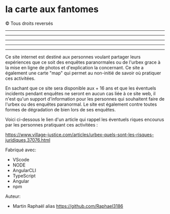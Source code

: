 # la carte aux fantomes  
© Tous droits reversés

****        ************        ***********     ************    ************    ************    ***********         ************    ****    ****   ****     ****        *********
****        ****    ****        ***********     ****    ****    ****    ****    ************    ****                ****    ****    ****    ****     ****  ****         ****
****        ************        ****            ************    ************        ****        ***********         ************    ****    ****        ****            *********
********    ****    ****        ***********     ****    ****    ********            ****        ****                ****    ****    ****    ****      **** ****         ****
********    ****    ****        ***********     ****    ****    ****    ****        ****        ***********         ****    ****    ************    ****     ****       ****    

Ce site internet est destiné aux personnes voulant partager leurs expériences que ce soit des enquêtes paranormales ou de l'urbex grace à la mise en ligne de photos et d'explication la concernant. Ce site a également une carte "map" qui permet au non-initié de savoir où pratiquer ces activitées. 

En sachant que ce site sera disponible aux + 16 ans et que les éventuels incidents pendant enquêtes ne seront en aucun cas liée à ce site web, il n'est qu'un support d'information pour les personnes qui souhaitent faire de l'urbex ou des enquêtes paranormal. Le site est également contre toutes formes de dégradation de bien lors de ses enquêtes.  

Voici ci-dessous le lien d'un article qui rappel les éventuels riques encourus par les personnes pratiquant ces activitées :

https://www.village-justice.com/articles/urbex-quels-sont-les-risques-juridiques,37076.html



Fabriqué avec: 

- VScode
- NODE
- AngularCLI
- TypeScript
- Angular
- npm

Auteur:

- Martin Raphaël alias https://github.com/Raphael3186
